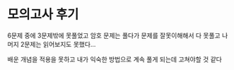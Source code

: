 # 모의고사 후기
6문제 중에 3문제밖에 못풀었고
암호 문제는 풀다가 문제를 잘못이해해서 다 못풀고 나머지 2문제는 읽어보지도 못했다...

배운 개념을 적용을 못하고 내가 익숙한 방법으로 계속 풀게 되는데 고쳐야할 것 같다